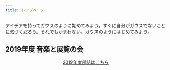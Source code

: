 ```yaml
---
title: トップページ
---
```

アイデアを持ってガウスのように始めてみよう。すぐに自分がガウスでないことに気づくだろう。それでもかまわない。ガウスのようにはじめてみよう。
<br>
<h2>2019年度 音楽と展覧の会</h2>
<div style="text-align:center">

[2019年度部誌はこちら](/page/archive/)

</div>  

<!--日数カウンター-->
<script type="text/javascript" src="/js/count.js" charset="utf-8"></script>
